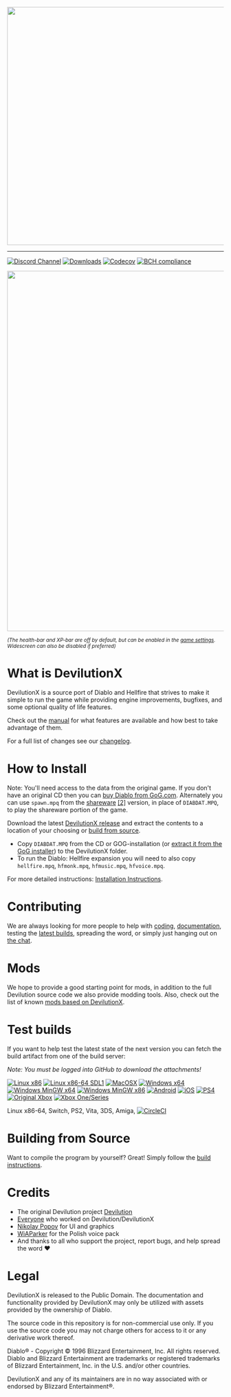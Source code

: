 <p align="center">
<img width="554" src="https://user-images.githubusercontent.com/204594/113575181-c946a400-961d-11eb-8347-a8829fa3830c.png">
</p>

---

[![Discord Channel](https://img.shields.io/discord/518540764754608128?color=%237289DA&logo=discord&logoColor=%23FFFFFF)](https://discord.gg/YQKCAYQ)
[![Downloads](https://img.shields.io/github/downloads/diasurgical/devilutionX/total.svg)](https://github.com/diasurgical/devilutionX/releases)
[![Codecov](https://codecov.io/gh/diasurgical/devilutionX/branch/master/graph/badge.svg)](https://codecov.io/gh/diasurgical/devilutionX)
[![BCH compliance](https://bettercodehub.com/edge/badge/diasurgical/devilutionX?branch=master)](https://bettercodehub.com/)

<p align="center">
<img width="838" src="https://user-images.githubusercontent.com/204594/113578478-26912400-9623-11eb-9ff6-9bd9717462b6.png">
</p>

<sub>*(The health-bar and XP-bar are off by default, but can be enabled in the [game settings](https://github.com/diasurgical/devilutionX/wiki/DevilutionX-diablo.ini-configuration-guide). Widescreen can also be disabled if preferred)*</sub>

# What is DevilutionX

DevilutionX is a source port of Diablo and Hellfire that strives to make it simple to run the game while providing engine improvements, bugfixes, and some optional quality of life features.

Check out the [manual](https://github.com/diasurgical/devilutionX/wiki) for what features are available and how best to take advantage of them.

For a full list of changes see our [changelog](docs/CHANGELOG.md).

# How to Install

Note: You'll need access to the data from the original game. If you don't have an original CD then you can [buy Diablo from GoG.com](https://www.gog.com/game/diablo). Alternately you can use `spawn.mpq` from the [shareware](https://github.com/diasurgical/devilutionx-assets/releases/download/v2/spawn.mpq) [[2]](http://ftp.blizzard.com/pub/demos/diablosw.exe) version, in place of `DIABDAT.MPQ`, to play the shareware portion of the game.

Download the latest [DevilutionX release](https://github.com/diasurgical/devilutionX/releases) and extract the contents to a location of your choosing or [build from source](#building-from-source).

- Copy `DIABDAT.MPQ` from the CD or GOG-installation (or [extract it from the GoG installer](https://github.com/diasurgical/devilutionX/wiki/Extracting-the-.MPQs-from-the-GoG-installer)) to the DevilutionX folder.
- To run the Diablo: Hellfire expansion you will need to also copy `hellfire.mpq`, `hfmonk.mpq`, `hfmusic.mpq`, `hfvoice.mpq`.

For more detailed instructions: [Installation Instructions](./docs/installing.md).

# Contributing

We are always looking for more people to help with [coding](docs/CONTRIBUTING.md), [documentation](https://github.com/diasurgical/devilutionX/wiki), testing the [latest builds](https://app.circleci.com/pipelines/github/diasurgical/devilutionX?branch=master), spreading the word, or simply just hanging out on [the chat](https://discord.gg/YQKCAYQ).

# Mods

We hope to provide a good starting point for mods, in addition to the full Devilution source code we also provide modding tools. Also, check out the list of known [mods based on DevilutionX](https://github.com/diasurgical/devilutionX/wiki/Mods-and-related-projects).

# Test builds

If you want to help test the latest state of the next version you can fetch the build artifact from one of the build server:

*Note: You must be logged into GitHub to download the attachments!*

[![Linux x86](https://github.com/diasurgical/devilutionX/actions/workflows/Linux_x86.yml/badge.svg)](https://github.com/diasurgical/devilutionX/actions/workflows/Linux_x86.yml?query=branch%3Amaster)
[![Linux x86-64 SDL1](https://github.com/diasurgical/devilutionX/actions/workflows/Linux_x86_64_SDL1.yml/badge.svg)](https://github.com/diasurgical/devilutionX/actions/workflows/Linux_x86_64_SDL1.yml?query=branch%3Amaster)
[![MacOSX](https://github.com/diasurgical/devilutionX/actions/workflows/MacOSX.yml/badge.svg)](https://github.com/diasurgical/devilutionX/actions/workflows/MacOSX.yml?query=branch%3Amaster)
[![Windows x64](https://github.com/diasurgical/devilutionX/actions/workflows/Windows_MSVC_x64.yml/badge.svg)](https://github.com/diasurgical/devilutionX/actions/workflows/Windows_MSVC_x64.yml?query=branch%3Amaster)
[![Windows MinGW x64](https://github.com/diasurgical/devilutionX/actions/workflows/Windows_MinGW_x64.yml/badge.svg)](https://github.com/diasurgical/devilutionX/actions/workflows/Windows_MinGW_x64.yml?query=branch%3Amaster)
[![Windows MinGW x86](https://github.com/diasurgical/devilutionX/actions/workflows/Windows_MinGW_x86.yml/badge.svg)](https://github.com/diasurgical/devilutionX/actions/workflows/Windows_MinGW_x86.yml?query=branch%3Amaster)
[![Android](https://github.com/diasurgical/devilutionX/actions/workflows/Android.yml/badge.svg)](https://github.com/diasurgical/devilutionX/actions/workflows/Android.yml?query=branch%3Amaster)
[![iOS](https://github.com/diasurgical/devilutionX/actions/workflows/iOS.yml/badge.svg)](https://github.com/diasurgical/devilutionX/actions/workflows/iOS.yml?query=branch%3Amaster)
[![PS4](https://github.com/diasurgical/devilutionX/actions/workflows/PS4.yml/badge.svg)](https://github.com/diasurgical/devilutionX/actions/workflows/PS4.yml?query=branch%3Amaster)
[![Original Xbox](https://github.com/diasurgical/devilutionX/actions/workflows/xbox_nxdk.yml/badge.svg)](https://github.com/diasurgical/devilutionX/actions/workflows/xbox_nxdk.yml?query=branch%3Amaster)
[![Xbox One/Series](https://github.com/diasurgical/devilutionX/actions/workflows/xbox_one.yml/badge.svg)](https://github.com/diasurgical/devilutionX/actions/workflows/xbox_one.yml?query=branch%3Amaster)

Linux x86-64, Switch, PS2, Vita, 3DS, Amiga, [![CircleCI](https://circleci.com/gh/diasurgical/devilutionX.svg?style=shield)](https://app.circleci.com/pipelines/github/diasurgical/devilutionX?branch=master)

# Building from Source

Want to compile the program by yourself? Great! Simply follow the [build instructions](./docs/building.md).

# Credits

- The original Devilution project [Devilution](https://github.com/diasurgical/devilution#credits)
- [Everyone](https://github.com/diasurgical/devilutionX/graphs/contributors) who worked on Devilution/DevilutionX
- [Nikolay Popov](https://www.instagram.com/nikolaypopovz/) for UI and graphics
- [WiAParker](https://wiaparker.pl/projekty/diablo-hellfire/) for the Polish voice pack
- And thanks to all who support the project, report bugs, and help spread the word ❤️

# Legal

DevilutionX is released to the Public Domain. The documentation and functionality provided by DevilutionX may only be utilized with assets provided by the ownership of Diablo.

The source code in this repository is for non-commercial use only. If you use the source code you may not charge others for access to it or any derivative work thereof.

Diablo® - Copyright © 1996 Blizzard Entertainment, Inc. All rights reserved. Diablo and Blizzard Entertainment are trademarks or registered trademarks of Blizzard Entertainment, Inc. in the U.S. and/or other countries.

DevilutionX and any of its maintainers are in no way associated with or endorsed by Blizzard Entertainment®.
